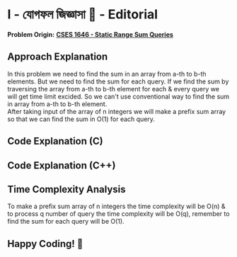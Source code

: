 # I - যোগফল জিজ্ঞাসা 🤔 - Editorial

**Problem Origin:** [**CSES 1646 - Static Range Sum Queries**](https://cses.fi/problemset/task/1646)

## Approach Explanation
In this problem we need to find the sum in an array from a-th to b-th elements. But we need to find the sum for each query. If we find the sum by traversing the array from a-th to b-th element for each & every query we will get time limit excided. So we can't use conventional way to find the sum in array from a-th to b-th element.   
After taking input of the array of n integers we will make a prefix sum array so that we can find the sum in O(1) for each query.


## Code Explanation (C)

## Code Explanation (C++)


## Time Complexity Analysis
To make a prefix sum array of n integers the time complexity will be O(n) & to process q number of query the time complexity will be O(q), remember to find the sum for each query will be O(1).  

## Happy Coding! 👋